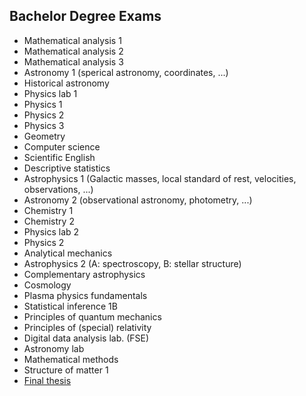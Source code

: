 <!-- 
.. link: 
.. description: 
.. tags: 
.. date: 2013/08/22 10:42:45
.. title: bachelor
.. slug: bachelor
-->

## Bachelor Degree Exams

* Mathematical analysis 1 <!--23-->
* Mathematical analysis 2 <!--20-->
* Mathematical analysis 3 <!--21-->
* Astronomy 1 (sperical astronomy, coordinates, ...) <!--29-->
* Historical astronomy <!--27-->
* Physics lab 1 <!--28-->
* Physics 1 <!--30-->
* Physics 2 <!--30-->
* Physics 3 <!--30-->
* Geometry <!--30-->
* Computer science
* Scientific English
* Descriptive statistics <!--20-->
* Astrophysics 1 (Galactic masses, local standard of rest, velocities, observations, ...) <!--30-->
* Astronomy 2 (observational astronomy, photometry, ...) <!--27-->
* Chemistry 1 <!--25-->
* Chemistry 2 <!--28-->
* Physics lab 2 <!--27-->
* Physics 2 <!--30-->
* Analytical mechanics <!--28-->
* Astrophysics 2 (A: spectroscopy, B: stellar structure) <!--27-->
* Complementary astrophysics <!--30-->
* Cosmology <!--28-->
* Plasma physics fundamentals <!--26-->
* Statistical inference 1B <!--18-->
* Principles of quantum mechanics <!--27-->
* Principles of (special) relativity <!--25-->
* Digital data analysis lab. (FSE)
* Astronomy lab <!--30+-->
* Mathematical methods <!--26-->
* Structure of matter 1 <!--18-->
* [Final thesis](../files/masterThesis.pdf)